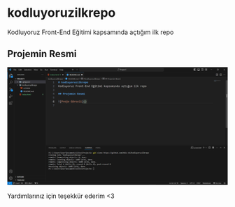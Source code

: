 # kodluyoruzilkrepo
Kodluyoruz Front-End Eğitimi kapsamında açtığım ilk repo

## Projemin Resmi

![Proje Görseli](image.png)


Yardımlarınız için teşekkür ederim <3